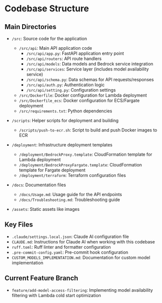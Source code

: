 # Codebase Structure

## Main Directories
- `/src`: Source code for the application
  - `/src/api`: Main API application code
    - `/src/api/app.py`: FastAPI application entry point
    - `/src/api/routers`: API route handlers
    - `/src/api/models`: Data models and Bedrock service integration
    - `/src/api/services`: Service layer (includes model availability service)
    - `/src/api/schema.py`: Data schemas for API requests/responses
    - `/src/api/auth.py`: Authentication logic
    - `/src/api/setting.py`: Configuration settings
  - `/src/Dockerfile`: Docker configuration for Lambda deployment
  - `/src/Dockerfile_ecs`: Docker configuration for ECS/Fargate deployment
  - `/src/requirements.txt`: Python dependencies

- `/scripts`: Helper scripts for deployment and building
  - `/scripts/push-to-ecr.sh`: Script to build and push Docker images to ECR

- `/deployment`: Infrastructure deployment templates
  - `/deployment/BedrockProxy.template`: CloudFormation template for Lambda deployment
  - `/deployment/BedrockProxyFargate.template`: CloudFormation template for Fargate deployment
  - `/deployment/terraform`: Terraform configuration files

- `/docs`: Documentation files
  - `/docs/Usage.md`: Usage guide for the API endpoints
  - `/docs/Troubleshooting.md`: Troubleshooting guide

- `/assets`: Static assets like images

## Key Files
- `.claude/settings.local.json`: Claude AI configuration file
- `CLAUDE.md`: Instructions for Claude AI when working with this codebase
- `ruff.toml`: Ruff linter and formatter configuration
- `.pre-commit-config.yaml`: Pre-commit hook configuration
- `CUSTOM_MODELS_IMPLEMENTATION.md`: Documentation for custom model implementation

## Current Feature Branch
- `feature/add-model-access-filtering`: Implementing model availability filtering with Lambda cold start optimization